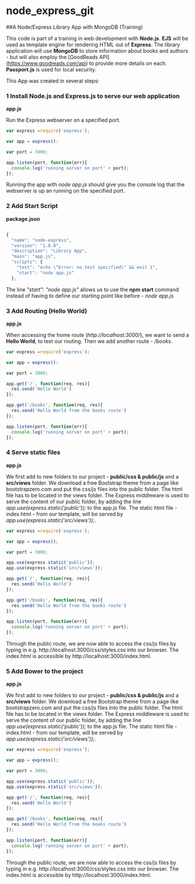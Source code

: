 # node_express_git
##A Node/Express Library App with MongoDB (Training)

 This code is part of a training in web development with **Node.js**. **EJS** will be used as template engine for rendering HTML out of **Express**. The library application will use **MongoDB** to store information about books and authors - but will also employ the [GoodReads API] (https://www.goodreads.com/api) to provide more details on each. **Passport.js** is used for local security.

This App was created in several steps:


### 1 Install Node.js and Express.js to serve our web application

**app.js**

Run the Express webserver on a specified port.

```javascript
var express =require('express');

var app = express():

var port = 3000;

app.listen(port, function(err){
  console.log('running server on port' + port);
});
```

Running the app with *node app.js* should give you the console log that the webserver is up an running on the specified port.


### 2 Add Start Script

**package.json**

```javascript

{
  "name": "node-express",
  "version": "1.0.0",
  "description": "Library App",
  "main": "app.js",
  "scripts": {
    "test": "echo \"Error: no test specified\" && exit 1",
    "start": "node app.js"
  },
  ```

The line *"start": "node app.js"* allows us to use the **npm start** command instead of having to define our starting point like before - *node app.js*


### 3 Add Routing (Hello World)

**app.js**

When accessing the home route (*http://localhost:3000/*), we want to send a **Hello World**, to test our routing. Then we add another route - */books*.

```javascript
var express =require('express');

var app = express():

var port = 3000;

app.get('/', function(req, res){
  res.send('Hello World')
});

app.get('/books', function(req, res){
  res.send('Hello World from the books route')
});

app.listen(port, function(err){
  console.log('running server on port' + port);
});
```


### 4 Serve static files

**app.js**

We first add to new folders to our project - **public/css & public/js** and a **src/views** folder. We download a free Bootstrap theme from a page like bootstrapzero.com and put the css/js files into the public folder. The html file has to be located in the views folder. The Express middleware is used to serve the content of our public folder, by adding the line *app.use(express.static('public'));* to the app.js file. The static html file - index.html - from our template, will be served by *app.use(express.static('src/views'));*.

```javascript
var express =require('express');

var app = express();

var port = 3000;

app.use(express.static('public'));
app.use(express.static('src/views'));

app.get('/', function(req, res){
  res.send('Hello World')
});

app.get('/books', function(req, res){
  res.send('Hello World from the books route')
});

app.listen(port, function(err){
  console.log('running server on port' + port);
});
```

Through the public route, we are now able to access the css/js files by typing in e.g. http://localhost:3000/css/styles.css into our browser. The index.html is accessible by http://localhost:3000/index.html.


### 5 Add Bower to the project

**app.js**

We first add to new folders to our project - **public/css & public/js** and a **src/views** folder. We download a free Bootstrap theme from a page like bootstrapzero.com and put the css/js files into the public folder. The html file has to be located in the views folder. The Express middleware is used to serve the content of our public folder, by adding the line *app.use(express.static('public'));* to the app.js file. The static html file - index.html - from our template, will be served by *app.use(express.static('src/views'));*.

```javascript
var express =require('express');

var app = express();

var port = 3000;

app.use(express.static('public'));
app.use(express.static('src/views'));

app.get('/', function(req, res){
  res.send('Hello World')
});

app.get('/books', function(req, res){
  res.send('Hello World from the books route')
});

app.listen(port, function(err){
  console.log('running server on port' + port);
});
```

Through the public route, we are now able to access the css/js files by typing in e.g. http://localhost:3000/css/styles.css into our browser. The index.html is accessible by http://localhost:3000/index.html.
